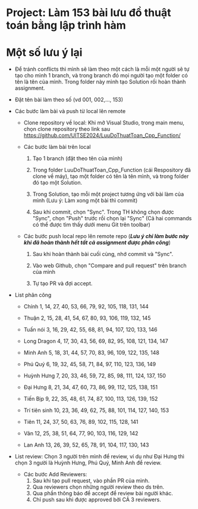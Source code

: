 # Project: Làm 153 bài lưu đồ thuật toán bằng lập trình hàm
# Một số lưu ý lại

- Để tránh conflicts thì mình sẽ làm theo một cách là mỗi một người sẽ tự tạo cho mình 1 branch, và trong branch đó mọi người tạo một folder có tên là tên của mình. Trong folder này mình tạo Solution rồi hoàn thành assignment.

- Đặt tên bài làm theo số (vd 001, 002,..., 153)
  
- Các bước làm bài và push từ local lên remote
    + Clone repository về local: Khi mở Visual Studio, trong main menu, chọn clone repository theo link sau https://github.com/UITSE2024/LuuDoThuatToan_Cpp_Function/
    
    + Các bước làm bài trên local
        1. Tạo 1 branch (đặt theo tên của mình)

        2. Trong folder LuuDoThuatToan_Cpp_Function (cái Respository đã clone về máy), tạo một folder có tên là tên mình, và trong folder đó tạo một Solution.

        3. Trong Solution, tạo mỗi một project tương ứng với bài làm của mình (Lưu ý: Làm xong một bài thì commit)

        4. Sau khi commit, chọn "Sync". Trong TH không chọn được "Sync", chọn "Push" trước rồi chọn lại "Sync" (Cả hai commands có thể được tìm thấy dưới menu Git trên toolbar)
    
    + Các bước push local repo lên remote repo (***Lưu ý chỉ làm bước này khi đã hoàn thành hết tất cả assignment được phân công***)
        1. Sau khi hoàn thành bài cuối cùng, nhớ commit và "Sync".
        
        2. Vào web Github, chọn "Compare and pull request" trên branch của mình
     
        3. Tự tạo PR và đợi accept.

- List phân công
  + Chính 1, 14, 27, 40, 53, 66, 79, 92, 105, 118, 131, 144
  
  + Thuận 2, 15, 28, 41, 54, 67, 80, 93, 106, 119, 132, 145
  
  + Tuấn nói 3, 16, 29, 42, 55, 68, 81, 94, 107, 120, 133, 146
  
  + Long Dragon 4, 17, 30, 43, 56, 69, 82, 95, 108, 121, 134, 147
  
  + Minh Anh 5, 18, 31, 44, 57, 70, 83, 96, 109, 122, 135, 148
  
  + Phú Quý 6, 19, 32, 45, 58, 71, 84, 97, 110, 123, 136, 149
  
  + Huỳnh Hưng 7, 20, 33, 46, 59, 72, 85, 98, 111, 124, 137, 150
  
  + Đại Hưng 8, 21, 34, 47, 60, 73, 86, 99, 112, 125, 138, 151
  
  + Tiến Bịp 9, 22, 35, 48, 61, 74, 87, 100, 113, 126, 139, 152
  
  + Trí tiên sinh 10, 23, 36, 49, 62, 75, 88, 101, 114, 127, 140, 153
  
  + Tiên 11, 24, 37, 50, 63, 76, 89, 102, 115, 128, 141
  
  + Vân 12, 25, 38, 51, 64, 77, 90, 103, 116, 129, 142
  
  + Lan Anh 13, 26, 39, 52, 65, 78, 91, 104, 117, 130, 143
  
- List review: Chọn 3 người trên mình để review, ví dụ như Đại Hưng thì chọn 3 người là Huỳnh Hưng, Phú Quý, Minh Anh để review.
  + Các bước Add Reviewers:
    1. Sau khi tạo pull request, vào phần PR của mình.
    2. Qua reviewers chọn những người review theo ds trên.
    3. Qua phần thông báo để accept để review bài người khác.
    4. Chỉ push sau khi được approved bởi CẢ 3 reviewers.
